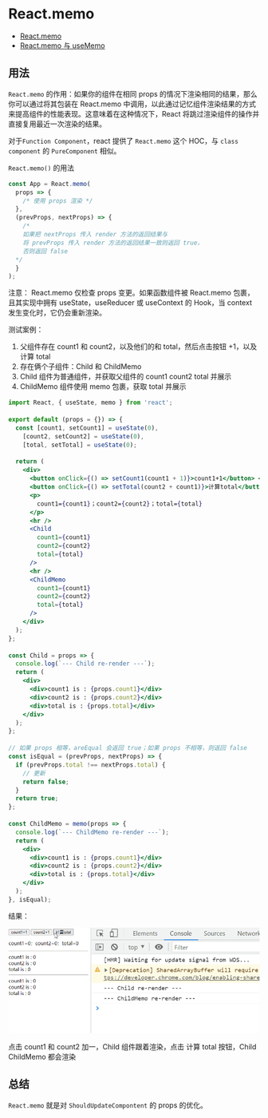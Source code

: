 # React.memo

- [React.memo](https://zh-hans.reactjs.org/docs/react-api.html#reactmemo)
- [React.memo 与 useMemo](https://zhuanlan.zhihu.com/p/105940433)

## 用法

`React.memo` 的作用：如果你的组件在相同 props 的情况下渲染相同的结果，那么你可以通过将其包装在 React.memo 中调用，以此通过记忆组件渲染结果的方式来提高组件的性能表现。这意味着在这种情况下，React 将跳过渲染组件的操作并直接复用最近一次渲染的结果。

对于`Function Component`，react 提供了 `React.memo` 这个 HOC，与 `class component` 的 `PureComponent` 相似。

`React.memo()` 的用法

```js
const App = React.memo(
  props => {
    /* 使用 props 渲染 */
  },
  (prevProps, nextProps) => {
    /*
    如果把 nextProps 传入 render 方法的返回结果与
    将 prevProps 传入 render 方法的返回结果一致则返回 true，
    否则返回 false
  */
  }
);
```

注意： React.memo 仅检查 props 变更。如果函数组件被 React.memo 包裹，且其实现中拥有 useState，useReducer 或 useContext 的 Hook，当 context 发生变化时，它仍会重新渲染。

测试案例：

1. 父组件存在 count1 和 count2，以及他们的和 total，然后点击按钮 +1，以及计算 total
2. 存在俩个子组件：Child 和 ChildMemo
3. Child 组件为普通组件，并获取父组件的 count1 count2 total 并展示
4. ChildMemo 组件使用 memo 包裹，获取 total 并展示

```jsx
import React, { useState, memo } from 'react';

export default (props = {}) => {
  const [count1, setCount1] = useState(0),
    [count2, setCount2] = useState(0),
    [total, setTotal] = useState(0);

  return (
    <div>
      <button onClick={() => setCount1(count1 + 1)}>count1+1</button> <button onClick={() => setCount2(count2 + 1)}>count2+1</button>{' '}
      <button onClick={() => setTotal(count2 + count1)}>计算total</button>
      <p>
        count1={count1}；count2={count2}；total={total}
      </p>
      <hr />
      <Child
        count1={count1}
        count2={count2}
        total={total}
      />
      <hr />
      <ChildMemo
        count1={count1}
        count2={count2}
        total={total}
      />
    </div>
  );
};

const Child = props => {
  console.log(`--- Child re-render ---`);
  return (
    <div>
      <div>count1 is : {props.count1}</div>
      <div>count2 is : {props.count2}</div>
      <div>total is : {props.total}</div>
    </div>
  );
};

// 如果 props 相等，areEqual 会返回 true；如果 props 不相等，则返回 false
const isEqual = (prevProps, nextProps) => {
  if (prevProps.total !== nextProps.total) {
    // 更新
    return false;
  }
  return true;
};

const ChildMemo = memo(props => {
  console.log(`--- ChildMemo re-render ---`);
  return (
    <div>
      <div>count1 is : {props.count1}</div>
      <div>count2 is : {props.count2}</div>
      <div>total is : {props.total}</div>
    </div>
  );
}, isEqual);
```

结果：

![memo](assets/memo.gif)

点击 count1 和 count2 加一，Child 组件跟着渲染，点击 计算 total 按钮，Child ChildMemo 都会渲染

## 总结

`React.memo` 就是对 `ShouldUpdateCompontent` 的 props 的优化。
